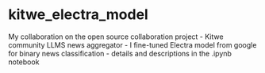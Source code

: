 # kitwe_electra_model
My collaboration on the open source collaboration project - Kitwe community LLMS news aggregator - I fine-tuned Electra model from google for binary news classification - details and descriptions in the .ipynb notebook

